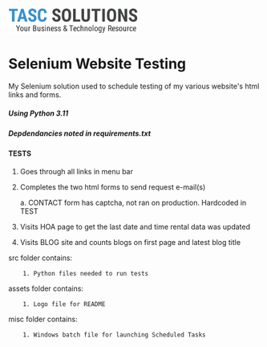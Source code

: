![TASCS LOGO](./assets/logo.png)

# Selenium Website Testing
My Selenium solution used to schedule testing of my various website's html links and forms.

##### Using Python 3.11
##### *Depdendancies noted in requirements.txt*

#### TESTS

1. Goes through all links in menu bar
2. Completes the two html forms to send request e-mail(s)

   a. CONTACT form has captcha, not ran on production. Hardcoded in TEST

4. Visits HOA page to get the last date and time rental data was updated 
4. Visits BLOG site and counts blogs on first page and latest blog title

src folder contains: 

        1. Python files needed to run tests

assets folder contains:

        1. Logo file for README

misc folder contains: 

        1. Windows batch file for launching Scheduled Tasks 
